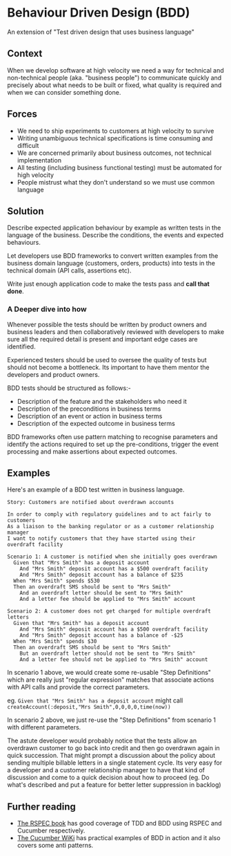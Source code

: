 # Behaviour Driven Design (BDD)

An extension of "Test driven design that uses business language"

## Context
When we develop software at high velocity we need a way for technical and non-technical people (aka. "business people") to communicate quickly and precisely about what needs to be built or fixed, what quality is required and when we can consider something done.

## Forces
* We need to ship experiments to customers at high velocity to survive
* Writing unambiguous technical specifications is time consuming and difficult
* We are concerned primarily about business outcomes, not technical implementation
* All testing (including business functional testing) must be automated for high velocity
* People mistrust what they don't understand so we must use common language

## Solution

Describe expected application behaviour by example as written tests in the language of the business. Describe the conditions, the events and expected behaviours.

Let developers use BDD frameworks to convert written examples from the business domain language (customers, orders, products) into tests in the technical domain (API calls, assertions etc).

Write just enough application code to make the tests pass and **call that done**.

### A Deeper dive into how

Whenever possible the tests should be written by product owners and business leaders and then collaboratively reviewed with developers to make sure all the required detail is present and important edge cases are identified.

Experienced testers should be used to oversee the quality of tests but should not become a bottleneck. Its important to have them mentor the developers and product owners.

BDD tests should be structured as follows:-

* Description of the feature and the stakeholders who need it
* Description of the preconditions in business terms
* Description of an event or action in business terms
* Description of the expected outcome in business terms

BDD frameworks often use pattern matching to recognise parameters and identify the actions required to set up the pre-conditions, trigger the event processing and make assertions about expected outcomes.



## Examples

Here's an example of a BDD test written in business language.

```
Story: Customers are notified about overdrawn accounts

In order to comply with regulatory guidelines and to act fairly to customers
As a liaison to the banking regulator or as a customer relationship manager
I want to notify customers that they have started using their overdraft facility

Scenario 1: A customer is notified when she initially goes overdrawn
  Given that "Mrs Smith" has a deposit account
    And "Mrs Smith" deposit account has a $500 overdraft facility
    And "Mrs Smith" deposit account has a balance of $235
  When "Mrs Smith" spends $530
  Then an overdraft SMS should be sent to "Mrs Smith"
    And an overdraft letter should be sent to "Mrs Smith"
    And a letter fee should be applied to "Mrs Smith" account

Scenario 2: A customer does not get charged for multiple overdraft letters
  Given that "Mrs Smith" has a deposit account
    And "Mrs Smith" deposit account has a $500 overdraft facility
    And "Mrs Smith" deposit account has a balance of -$25
  When "Mrs Smith" spends $30
  Then an overdraft SMS should be sent to "Mrs Smith"
    But an overdraft letter should not be sent to "Mrs Smith"
    And a letter fee should not be applied to "Mrs Smith" account
```

In scenario 1 above, we would create some re-usable "Step Definitions" which are really just "regular expression" matches that associate actions with API calls and provide the correct parameters.

eg. ```Given that "Mrs Smith" has a deposit account``` might call ```createAccount(:deposit,"Mrs Smith",0,0,0,0,time(now))```

In scenario 2 above, we just re-use the "Step Definitions" from scenario 1 with different parameters.

The astute developer would probably notice that the tests allow an overdrawn customer to go back into credit and then go overdrawn again in quick succession. That might prompt a discussion about the policy about sending multiple billable letters in a single statement cycle. Its very easy for a developer and a customer relationship manager to have that kind of discussion and come to a quick decision about how to proceed (eg. Do what's described and put a feature for better letter suppression in backlog)

## Further reading
* [The RSPEC book](https://www.amazon.co.uk/RSpec-Book-Behaviour-Development-Cucumber/dp/1934356379) has good coverage of TDD and BDD using RSPEC and Cucumber respectively.
* [The Cucumber WiKi](https://github.com/cucumber/cucumber/wiki) has practical examples of BDD in action and it also covers some anti patterns.
